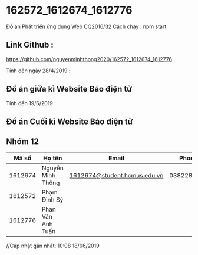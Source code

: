 ﻿# 162572_1612674_1612776
Đồ án Phát triển ứng dụng Web CQ2016/32
Cách chạy : npm start

## Link Github :
https://github.com/nguyenminhthong2020/162572_1612674_1612776

Tính đến ngày 28/4/2019 : 
## Đồ án giữa kì Website Báo điện tử
Tính đến 19/6/2019 :
## Đồ án Cuối kì Website Báo điện tử 

## Nhóm 12
Mã số | Họ tên | Email | Phone 
----- | ------ |------ | -----
1612674 | Nguyễn Minh Thông | 1612674@student.hcmus.edu.vn | 0382289479  
1612572 | Phạm Đình Sỹ | |
1612776 | Phan Văn Anh Tuấn | |

//Cập nhật gần nhất: 10:08 18/06/2019



